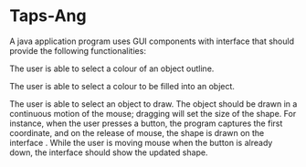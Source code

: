 # Taps-Ang
A java application program uses GUI components with interface that should provide the following functionalities:

The user is able to select a colour of an object outline.

The user is able to select a colour to be filled into an object.

The user is able to select an object to draw. The object should be drawn in a continuous motion of the mouse; dragging will set the size of the shape. For instance, when the user presses a button, the program captures the first coordinate, and on the release of mouse, the shape is drawn on the interface . While the user is moving mouse when the button is already down, the interface should show the updated shape.
